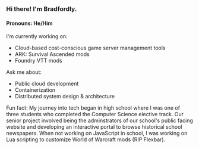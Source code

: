 ### Hi there! I'm Bradfordly.

#### Pronouns: He/Him

I'm currently working on:
* Cloud-based cost-conscious game server management tools
* ARK: Survival Ascended mods
* Foundry VTT mods

Ask me about:
* Public cloud development
* Containerization
* Distributed system design & architecture

Fun fact: My journey into tech began in high school where I was one of three students who completed the Computer Science elective track. Our senior project involved being the adminstrators of our school's public facing website and developing an interactive portal to browse historical school newspapers. When not working on JavaScript in school, I was working on Lua scripting to customize World of Warcraft mods (RIP Flexbar).
